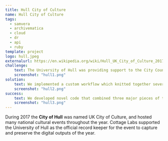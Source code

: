 ```yaml
---
title: Hull City of Culture
name: Hull City of Culture
tags:
  - samvera
  - archivematica
  - cloud
  - dr
  - api
  - ruby
template: project
logo: hull.jpeg
externalurl: https://en.wikipedia.org/wiki/Hull_UK_City_of_Culture_2017
challenge:
    text: The University of Hull was providing support to the City Council to capture both official and unofficial digital outputs from the year of cultural events.  These materials needed to be captured and archived, and also preserved for the long term.  The content could come in any number of forms, and not necessarily in an organised manner. We were to help them with the back-end management of that data.
    screenshot: "hull1.png"
solution:
    text: We implemented a custom workflow which knitted together several key pieces of infrastructure. The University's outsourced cloud data storage where materials would be stored, their digital repository (Hyrax), where the materials would be published, and their archiving system (Archivematica) where preservation copies would be created.  This would allow the curators to produce directories of stored files with basic textual metadata in files, and have them flow through into the archiving system and digital repository as structured digital objects
    screenshot: "hull2.png"
success:
    text: We developed novel code that combined three major pieces of the university infrastructure, that could be used for the City of Culture outputs.  Additionally, this same infrastructure could provide additional capabilities for the university, such as supporting researchers in easily self-archiving from their cloud storage accounts.
    screenshot: "hull3.png"
---
```


During 2017 the **City of Hull** was named UK City of Culture, and hosted many national cultural events throughout the year.  Cottage Labs supported the University of Hull as the official record keeper for the event to capture and preserve the digital outputs of the year.
